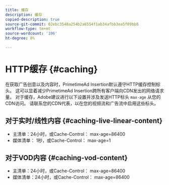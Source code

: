 ```yaml
---
title: 缓存
description: 缓存
copied-description: true
source-git-commit: 02ebc3548a254b2a6554f1ab34afbb3ea5f09bb8
workflow-type: tm+mt
source-wordcount: '106'
ht-degree: 0%

---
```


# HTTP缓存 {#caching}

在获取广告创意以及内容时，PrimetimeAd Insertion默认遵守HTTP缓存控制标头。  这可以显着减少PrimetimeAd Insertion跨所有客户端向CDN发出的网络请求量。  对于缓存，Adobe建议进行以下设置并涉及发送HTTP标头 `max-age` 从您的CDN访问。  请联系您的CDN代表，以在您的视频流和广告流中启用这些标头。

## 对于实时/线性内容 {#caching-live-linear-content}

* 主清单：24小时，或Cache-Control： max-age=86400
* 媒体清单： 1秒，或Cache-Control： max-age=1

## 对于VOD内容 {#caching-vod-content}

* 主清单：24小时，或Cache-Control： max-age=86400
* 媒体清单：24小时，或Cache-Control： max-age=86400
